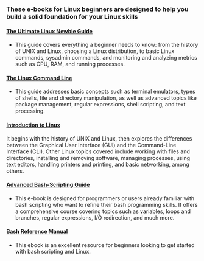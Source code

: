 ### These e-books for Linux beginners are designed to help you build a solid foundation for your Linux skills

#### [The Ultimate Linux Newbie Guide](The-Ultimate-Linux-Newbie-Guide-eBook-Edition-January-2017.pdf) 
- This guide covers everything a beginner needs to know: from the history of UNIX and Linux, choosing a Linux distribution, to basic Linux commands, sysadmin commands, and monitoring and analyzing metrics such as CPU, RAM, and running processes.

#### [The Linux Command Line](Linux-Command-Line.pdf)
- This guide addresses basic concepts such as terminal emulators, types of shells, file and directory manipulation, as well as advanced topics like package management, regular expressions, shell scripting, and text processing.

#### [Introduction to Linux](intro-linux.pdf)
It begins with the history of UNIX and Linux, then explores the differences between the Graphical User Interface (GUI) and the Command-Line Interface (CLI). Other Linux topics covered include working with files and directories, installing and removing software, managing processes, using text editors, handling printers and printing, and basic networking, among others.

#### [Advanced Bash-Scripting Guide](Advanced_Bash-Scripting_Guide.pdf)
- This e-book is designed for programmers or users already familiar with bash scripting who want to refine their bash programming skills. It offers a comprehensive course covering topics such as variables, loops and branches, regular expressions, I/O redirection, and much more.
  
#### [Bash Reference Manual](bash-reference-manual.pdf)
- This ebook is an excellent resource for beginners looking to get started with bash scripting and Linux.

